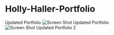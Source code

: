 # Holly-Haller-Portfolio
Updated Portfolio 
![Screen Shot Updated Portfolio](https://user-images.githubusercontent.com/100663920/171310366-928a3c61-ccbd-4cf9-9c05-16ad25dfe68c.png)
![Screen Shot Updated Portfolio 2](https://user-images.githubusercontent.com/100663920/171310385-3cfff136-2e12-40f8-9d0e-3dc725755f94.png)
